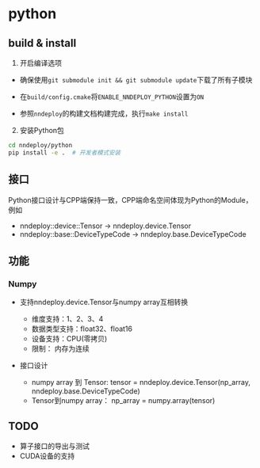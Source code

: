 # python

## build & install

1. 开启编译选项

+ 确保使用`git submodule init && git submodule update`下载了所有子模块

+ 在`build/config.cmake`将`ENABLE_NNDEPLOY_PYTHON`设置为`ON`

+ 参照`nndeploy`的构建文档构建完成，执行`make install`

2. 安装Python包

```bash
cd nndeploy/python
pip install -e .  # 开发者模式安装
```

## 接口

Python接口设计与CPP端保持一致，CPP端命名空间体现为Python的Module，例如
+ nndeploy::device::Tensor -> nndeploy.device.Tensor
+ nndeploy::base::DeviceTypeCode  -> nndeploy.base.DeviceTypeCode  

## 功能

### Numpy

+ 支持nndeploy.device.Tensor与numpy array互相转换
    + 维度支持：1、2、3、4
    + 数据类型支持：float32、float16
    + 设备支持：CPU(零拷贝)
    + 限制： 内存为连续

+ 接口设计
    + numpy array 到 Tensor: tensor = nndeploy.device.Tensor(np\_array, nndeploy.base.DeviceTypeCode)
    + Tensor到numpy array： np\_array = numpy.array(tensor)


## TODO

+ 算子接口的导出与测试
+ CUDA设备的支持
